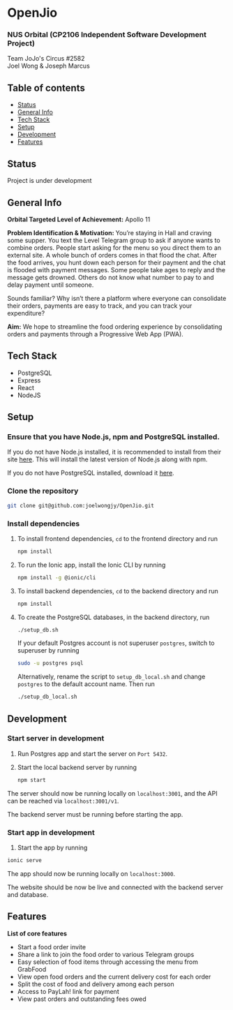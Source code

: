 # OpenJio

### NUS Orbital (CP2106 Independent Software Development Project)<br>
Team JoJo's Circus #2582<br>
Joel Wong & Joseph Marcus<br>
## Table of contents

- [Status](#status)
- [General Info](#general-info)
- [Tech Stack](#tech-stack)
- [Setup](#setup)
- [Development](#development)
- [Features](#features)

## Status

Project is under development
## General Info

<b>Orbital Targeted Level of Achievement:</b> Apollo 11

<b>Problem Identification & Motivation: </b>
You’re staying in Hall and craving some supper. You text the Level Telegram group to ask if anyone wants to combine orders. People start asking for the menu so you direct them to an external site. A whole bunch of orders comes in that flood the chat. After the food arrives, you hunt down each person for their payment and the chat is flooded with payment messages. Some people take ages to reply and the message gets drowned. Others do not know what number to pay to and delay payment until someone.

Sounds familiar? Why isn’t there a platform where everyone can consolidate their orders, payments are easy to track, and you can track your expenditure?

<b>Aim:</b>
We hope to streamline the food ordering experience by consolidating orders and payments through a Progressive Web App (PWA).

## Tech Stack

- PostgreSQL
- Express
- React
- NodeJS

## Setup

### Ensure that you have Node.js, npm and PostgreSQL installed.

If you do not have Node.js installed, it is recommended to install from their site [here](https://nodejs.org/en/). This will install the latest version of Node.js along with npm.

If you do not have PostgreSQL installed, download it [here](https://postgresapp.com/downloads.html).

### Clone the repository

```bash
git clone git@github.com:joelwongjy/OpenJio.git
```

### Install dependencies

1. To install frontend dependencies, `cd` to the frontend directory and run
    ```bash
    npm install
    ```
1. To run the Ionic app, install the Ionic CLI by running
    ```bash
    npm install -g @ionic/cli
    ```

1. To install backend dependencies, `cd` to the backend directory and run
    ```bash
    npm install
    ```

1. To create the PostgreSQL databases, in the backend directory, run
    ```bash
    ./setup_db.sh
    ```
    
    If your default Postgres account is not superuser `postgres`, switch to superuser by running
    ```bash
    sudo -u postgres psql
    ```
    
    Alternatively, rename the script to `setup_db_local.sh` and change `postgres` to the default account name. Then run
    ```bash
    ./setup_db_local.sh
    ```

## Development

### Start server in development

1. Run Postgres app and start the server on `Port 5432`.

2. Start the local backend server by running
    ```bash
    npm start
    ```

The server should now be running locally on `localhost:3001`, and the API can be reached via `localhost:3001/v1`.

The backend server must be running before starting the app.

### Start app in development

1. Start the app by running
```bash
ionic serve
```

The app should now be running locally on `localhost:3000`.

The website should be now be live and connected with the backend server and database.

## Features

<b>List of core features</b>

- Start a food order invite
- Share a link to join the food order to various Telegram groups
- Easy selection of food items through accessing the menu from GrabFood
- View open food orders and the current delivery cost for each order
- Split the cost of food and delivery among each person
- Access to PayLah! link for payment
- View past orders and outstanding fees owed
